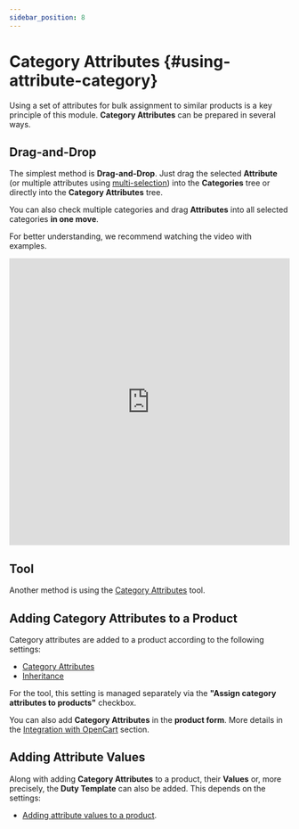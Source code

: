 ```yaml
---
sidebar_position: 8
---
```


# Category Attributes {#using-attribute-category}  

Using a set of attributes for bulk assignment to similar products is a key principle of this module. **Category Attributes** can be prepared in several ways.

## Drag-and-Drop

The simplest method is **Drag-and-Drop**. Just drag the selected **Attribute** (or multiple attributes using [multi-selection](/module-features/tree-features.md)) into the **Categories** tree or directly into the **Category Attributes** tree.

You can also check multiple categories and drag **Attributes** into all selected categories **in one move**.

For better understanding, we recommend watching the video with examples.

<iframe width="100%" height="515" src="https://www.youtube.com/embed/FZWGr5aQIwM" title="YouTube video player" frameborder="0" allow="accelerometer; autoplay; clipboard-write; encrypted-media; gyroscope; picture-in-picture" allowfullscreen></iframe>

## Tool

Another method is using the [Category Attributes](tools.html#tools-category) tool.

## Adding Category Attributes to a Product  

Category attributes are added to a product according to the following settings:

- [Category Attributes](/settings/category.md)  
- [Inheritance](/settings/inheritance.md)  

For the tool, this setting is managed separately via the **"Assign category attributes to products"** checkbox.

You can also add **Category Attributes** in the **product form**. More details in the [Integration with OpenCart](integro.html#integro-attribute) section.

## Adding Attribute Values  

Along with adding **Category Attributes** to a product, their **Values** or, more precisely, the **Duty Template** can also be added. This depends on the settings:

- [Adding attribute values to a product](/settings/product.md).
